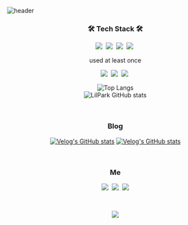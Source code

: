 ![header](https://capsule-render.vercel.app/api?type=transparent&fontColor=8572EE&height=150&section=header&text=Chang&nbsp;Geun&nbsp;Park&fontSize=70&animation=blinking)


<h3 align="center">🛠 Tech Stack 🛠</h3>

<p align="center">
  <img src="https://img.shields.io/badge/Python-3766AB?style=flat-square&logo=Python&logoColor=white"/></a>&nbsp
  <img src="https://img.shields.io/badge/TensorFlow-FF6F00?style=flat-square&logo=TensorFlow&logoColor=white"/></a>&nbsp
  <img src="https://img.shields.io/badge/Keras-D00000?style=flat-square&logo=Keras&logoColor=white"/></a>&nbsp
  <img src="https://img.shields.io/badge/OpenCV-5C3EE8?style=flat-square&logo=OpenCV&logoColor=white"/></a>&nbsp
</p>


<p align="center"> used at least once </p>

<p align="center">
  <img src="https://img.shields.io/badge/C++-00599C?style=flat-square&logo=C%2B%2B&logoColor=white"/></a>&nbsp 
  <img src="https://img.shields.io/badge/C-A8B9CC?style=flat-square&logo=C&logoColor=white"/></a>&nbsp 
  <img src="https://img.shields.io/badge/Mysql-E6B91E?style=flat-square&logo=MySql&logoColor=white"/></a>&nbsp 
</p>


<div align="center" style="text-align:center">
  
  ![Top Langs](https://github-readme-stats.vercel.app/api/top-langs/?username=LilPark&layout=compact)
  <br>
  ![LilPark GitHub stats](https://github-readme-stats.vercel.app/api?username=LilPark&show_icons=true&hide=issues&count_private=true)
  
</div>


<br>

<h3 align="center"> Blog </h3>

<div align="center" style="text-align:center">
  
  [![Velog's GitHub stats](https://velog-readme-stats.vercel.app/api?name=lilpark&tag=알고리즘)](https://velog.io/@lilpark)
  [![Velog's GitHub stats](https://velog-readme-stats.vercel.app/api?name=lilpark)](https://velog.io/@lilpark)
  
</div>
  
<br>

<h3 align="center">  Me  </h3>
<p align="center">
  <a href="https://velog.io/@lilpark"><img src="https://img.shields.io/badge/Tech%20Blog-11B48A?style=flat-square&logo=Vimeo&logoColor=white&link=https://velog.io/@lilpark"/></a>&nbsp
  <a href="https://www.instagram.com/lilparkontop/"><img src="https://img.shields.io/badge/Instagram-E4405F?style=flat-square&logo=Instagram&logoColor=white&link=https://www.instagram.com/lilparkontop/"/></a>&nbsp
  <a href="mailto:ckdrms7410@naver.com"><img src="https://img.shields.io/badge/Gmail-d14836?style=flat-square&logo=Gmail&logoColor=white&link=ckdrms7410@naver.com"/></a>
</p>

<br>

<p align="center">
  <a href="https://hits.seeyoufarm.com"><img src="https://hits.seeyoufarm.com/api/count/incr/badge.svg?url=https%3A%2F%2Fgithub.com%2Fgjbae1212%2Fhit-counter&count_bg=%23B84313&title_bg=%23AEAEAE&icon=github.svg&icon_color=%23191919&title=hits&edge_flat=false"/></a>
</p>
